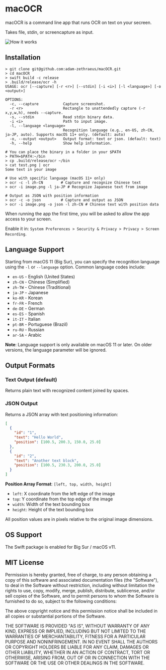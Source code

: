# macOCR

macOCR is a command line app that runs OCR on text on your secreen.

Takes file, stdin, or screencapture as input.

![How it works](https://github.com/adam-zethraeus/macOCR/blob/main/screen-recording.gif?raw=true)

## Installation

```
> git clone git@github.com:adam-zethraeus/macOCR.git
> cd macOCR
> swift build -c release
> .build/release/ocr -h                                                                                      
USAGE: ocr [--capture] [-r <r>] [--stdin] [-i <i>] [-l <language>] [-o <output>]

OPTIONS:
  -c, --capture           Capture screenshot. 
  -r <r>                  Rectangle to unattendedly capture (-r x,y,w,h), needs --capture.
  -s, --stdin             Read stdin binary data. 
  -i <i>                  Path to input image. 
  -l, --language <language>
                          Recognition language (e.g., en-US, zh-CN, ja-JP, auto). Supports macOS 11+ only. (default: auto)
  -o, --output <output>   Output format: text or json. (default: text)
  -h, --help              Show help information.

# You can place the binary in a folder in your $PATH
> PATH=$PATH:~/bin
> cp .build/release/ocr ~/bin
> cat test.png | ocr
Some text in your image

# Use with specific language (macOS 11+ only)
> ocr -c -l zh-CN        # Capture and recognize Chinese text
> ocr -i image.png -l ja-JP # Recognize Japanese text from image

# Output as JSON with position information
> ocr -c -o json         # Capture and output as JSON
> ocr -i image.png -o json -l zh-CN # Chinese text with position data
```

When running the app the first time, you will be asked to allow the app access to your screen.

Enable it in: `System Preferences > Security & Privacy > Privacy > Screen Recording`. 

## Language Support

Starting from macOS 11 (Big Sur), you can specify the recognition language using the `-l` or `--language` option. Common language codes include:

- `en-US` - English (United States) 
- `zh-CN` - Chinese (Simplified)
- `zh-TW` - Chinese (Traditional)
- `ja-JP` - Japanese
- `ko-KR` - Korean
- `fr-FR` - French
- `de-DE` - German
- `es-ES` - Spanish
- `it-IT` - Italian
- `pt-BR` - Portuguese (Brazil)
- `ru-RU` - Russian
- `ar-SA` - Arabic

**Note**: Language support is only available on macOS 11 or later. On older versions, the language parameter will be ignored.

## Output Formats

### Text Output (default)
Returns plain text with recognized content joined by spaces.

### JSON Output
Returns a JSON array with text positioning information:

```json
[
  {
    "id": "1",
    "text": "Hello World",
    "position": [100.5, 200.3, 150.0, 25.0]
  },
  {
    "id": "2", 
    "text": "Another text block",
    "position": [100.5, 230.3, 200.0, 25.0]
  }
]
```

**Position Array Format**: `[left, top, width, height]`
- `left`: X coordinate from the left edge of the image
- `top`: Y coordinate from the top edge of the image  
- `width`: Width of the text bounding box
- `height`: Height of the text bounding box

All position values are in pixels relative to the original image dimensions.

## OS Support

The Swift package is enabled for Big Sur / macOS v11.

## MIT License 

Permission is hereby granted, free of charge, to any person obtaining a copy of this software and associated documentation files (the "Software"), to deal in the Software without restriction, including without limitation the rights to use, copy, modify, merge, publish, distribute, sublicense, and/or sell copies of the Software, and to permit persons to whom the Software is furnished to do so, subject to the following conditions:

The above copyright notice and this permission notice shall be included in all copies or substantial portions of the Software.

THE SOFTWARE IS PROVIDED "AS IS", WITHOUT WARRANTY OF ANY KIND, EXPRESS OR IMPLIED, INCLUDING BUT NOT LIMITED TO THE WARRANTIES OF MERCHANTABILITY, FITNESS FOR A PARTICULAR PURPOSE AND NONINFRINGEMENT. IN NO EVENT SHALL THE AUTHORS OR COPYRIGHT HOLDERS BE LIABLE FOR ANY CLAIM, DAMAGES OR OTHER LIABILITY, WHETHER IN AN ACTION OF CONTRACT, TORT OR OTHERWISE, ARISING FROM, OUT OF OR IN CONNECTION WITH THE SOFTWARE OR THE USE OR OTHER DEALINGS IN THE SOFTWARE.

